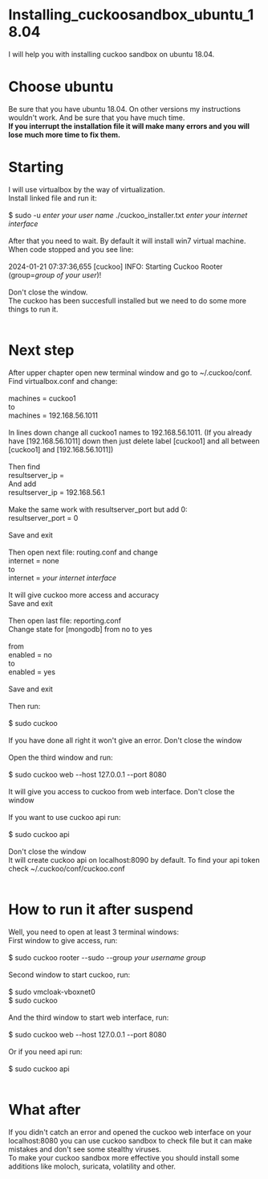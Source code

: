 # Installing_cuckoosandbox_ubuntu_18.04
I will help you with installing cuckoo sandbox on ubuntu 18.04.

# Choose ubuntu
Be sure that you have ubuntu 18.04. On other versions my instructions wouldn't work. And be sure that you have much time. <br>
**If you interrupt the installation file it will make many errors and you will lose much more time to fix them.**<br>

# Starting
I will use virtualbox by the way of virtualization. <br>
Install linked file and run it:<br>
<br>
$ sudo -u *enter your user name* ./cuckoo_installer.txt *enter your internet interface*<br>
<br>
After that you need to wait. By default it will install win7 virtual machine.<br>
When code stopped and you see line:<br>
<br>
2024-01-21 07:37:36,655 \[cuckoo\] INFO: Starting Cuckoo Rooter (group=*group of your user*)!<br>
<br>
Don't close the window.<br>
The cuckoo has been succesfull installed but we need to do some more things to run it.<br>
<br>
# Next step
After upper chapter open new terminal window and go to ~/.cuckoo/conf.<br>
Find virtualbox.conf and change:<br>
<br>
machines = cuckoo1<br>
to<br>
machines = 192.168.56.1011<br>
<br>
In lines down change all cuckoo1 names to 192.168.56.1011. (If you already have \[192.168.56.1011\] down then just delete label \[cuckoo1\] and all between \[cuckoo1\] and \[192.168.56.1011\])<br>
<br>
Then find<br>
resultserver_ip =<br>
And add <br>
resultserver_ip = 192.168.56.1<br>
<br>
Make the same work with resultserver_port but add 0:<br>
resultserver_port = 0<br>
<br>
Save and exit<br>
<br>
Then open next file: routing.conf and change <br>
internet = none<br>
to<br>
internet = *your internet interface*<br>
<br>
It will give cuckoo more access and accuracy<br>
Save and exit<br>
<br>
Then open last file: reporting.conf<br>
Change state for \[mongodb\] from no to yes<br>
<br>
from<br>
enabled = no<br>
to<br>
enabled = yes<br>
<br>
Save and exit<br>
<br>
Then run:<br>
<br>
$ sudo cuckoo<br>
<br>
If you have done all right it won't give an error. Don't close the window<br>
<br>
Open the third window and run:<br>
<br>
$ sudo cuckoo web --host 127.0.0.1 --port 8080<br>
<br>
It will give you access to cuckoo from web interface. Don't close the window<br>
<br>
If you want to use cuckoo api run:<br>
<br>
$ sudo cuckoo api<br>
<br>
Don't close the window<br>
It will create cuckoo api on localhost:8090 by default. To find your api token check ~/.cuckoo/conf/cuckoo.conf<br>
<br>
# How to run it after suspend<br>
Well, you need to open at least 3 terminal windows:<br>
First window to give access, run:<br>
<br>
$ sudo cuckoo rooter --sudo --group *your username group*<br>
<br>
Second window to start cuckoo, run:<br>
<br>
$ sudo vmcloak-vboxnet0<br>
$ sudo cuckoo<br>
<br>
And the third window to start web interface, run:<br>
<br>
$ sudo cuckoo web --host 127.0.0.1 --port 8080<br>
<br>
Or if you need api run:<br>
<br>
$ sudo cuckoo api<br>
<br>
# What after
If you didn't catch an error and opened the cuckoo web interface on your localhost:8080 you can use cuckoo sandbox to check file but it can make mistakes and don't see some stealthy viruses.<br>
To make your cuckoo sandbox more effective you should install some additions like moloch, suricata, volatility and other.<br>




